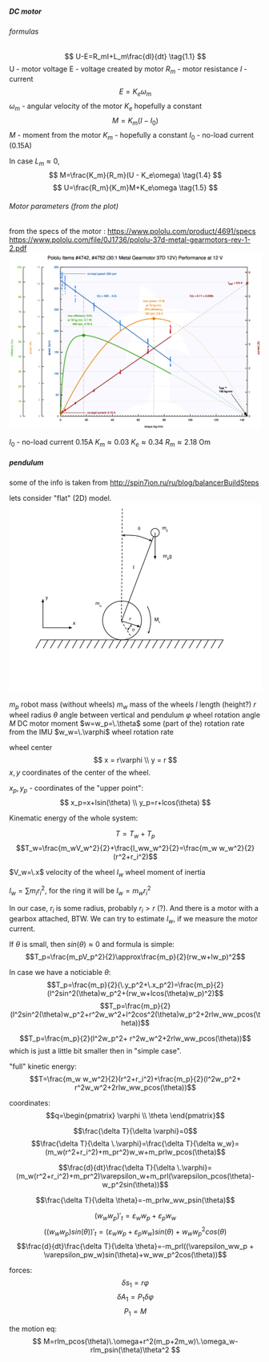 
##### DC motor
###### formulas

$$ 
U-E=R_mI+L_m\frac{dI}{dt}
\tag{1.1}
$$
U - motor voltage
E - voltage created by motor
$R_m$ - motor resistance
$I$ - current
$$
E=K_e\omega_m
\tag{1.2}
$$
$\omega_m$ - angular velocity of the motor
$K_e$ hopefully a constant
$$
M=K_m(I-I_0)
\tag{1.3}
$$
$M$ - moment from the motor
$K_m$ - hopefully a constant
$I_0$ - no-load current (0.15A)

In case $L_m\approx0$, 
$$
M=\frac{K_m}{R_m}(U - K_e\omega)
\tag{1.4}
$$
$$
U=\frac{R_m}{K_m}M+K_e\omega
\tag{1.5}
$$

###### Motor parameters (from the plot)

from the specs of the motor : https://www.pololu.com/product/4691/specs
https://www.pololu.com/file/0J1736/pololu-37d-metal-gearmotors-rev-1-2.pdf
![](pic/motor.png)


$I_0$ - no-load current 0.15A
$K_m\approx0.03$
$K_e\approx0.34$
$R_m\approx2.18$ Om



##### pendulum
some of the info is taken from http://spin7ion.ru/ru/blog/balancerBuildSteps

lets consider "flat" (2D) model.
![](pic/wheele.png)

$m_p$ robot mass (without wheels)
$m_w$ mass of the wheels
$l$ length (height?) 
$r$ wheel radius
$\theta$ angle between vertical and pendulum
$\varphi$ wheel rotation angle
$M$ DC motor moment
$w=w_p=\.\theta$ some (part of the) rotation rate from the IMU
$w_w=\.\varphi$ wheel rotation rate


wheel center
$$ x = r\varphi \\ y = r $$
$x, y$ coordinates of the center of the wheel.


$x_p, y_p$ - coordinates of the "upper point":
$$  x_p=x+lsin(\theta) \\ y_p=r+lcos(\theta) $$

Kinematic energy of the whole system:

$$T=T_w+T_p$$
$$T_w=\frac{m_wV_w^2}{2}+\frac{I_ww_w^2}{2}=\frac{m_w w_w^2}{2}(r^2+r_i^2)$$

$V_w=\.x$  velocity of the wheel
$I_w$ wheel moment of inertia

$I_w=\sum m_ir_i^2$, for the ring it will be $I_w=m_wr_i^2$

In our case, $r_i$ is some radius, probably $r_i > r$ (?). And there is a motor with a gearbox attached, BTW. We can try to estimate $I_w$, if we measure the motor current.

If $\theta$ is small, then $sin(\theta)\approx0$ and formula is simple:
$$T_p=\frac{m_pV_p^2}{2}\approx\frac{m_p}{2}(rw_w+lw_p)^2$$

In case we have a noticiable $\theta$:
$$T_p=\frac{m_p}{2}(\.y_p^2+\.x_p^2)=\frac{m_p}{2}(l^2sin^2(\theta)w_p^2+(rw_w+lcos(\theta)w_p)^2)$$
$$T_p=\frac{m_p}{2}(l^2sin^2(\theta)w_p^2+r^2w_w^2+l^2cos^2(\theta)w_p^2+2rlw_ww_pcos(\theta))$$

$$T_p=\frac{m_p}{2}(l^2w_p^2+  r^2w_w^2+2rlw_ww_pcos(\theta))$$
which is just a little bit smaller then in "simple case".

"full" kinetic energy:
$$T=\frac{m_w w_w^2}{2}(r^2+r_i^2)+\frac{m_p}{2}(l^2w_p^2+  r^2w_w^2+2rlw_ww_pcos(\theta))$$

coordinates:
$$q=\begin{pmatrix}  \varphi \\ \theta \end{pmatrix}$$

$$\frac{\delta T}{\delta  \varphi}=0$$
$$\frac{\delta T}{\delta \.\varphi}=\frac{\delta T}{\delta w_w}=(m_w(r^2+r_i^2)+m_pr^2)w_w+m_prlw_pcos(\theta)$$

$$\frac{d}{dt}\frac{\delta T}{\delta \.\varphi}=(m_w(r^2+r_i^2)+m_pr^2)\varepsilon_w+m_prl(\varepsilon_pcos(\theta)-w_p^2sin(\theta))$$

$$\frac{\delta T}{\delta \theta}=-m_prlw_ww_psin(\theta)$$

$$(w_ww_p)'_t=\varepsilon_ww_p + \varepsilon_pw_w$$
$$((w_ww_p)sin(\theta))'_t=(\varepsilon_ww_p + \varepsilon_pw_w)sin(\theta)+w_ww_p^2cos(\theta)$$
$$\frac{d}{dt}\frac{\delta T}{\delta \theta}=-m_prl((\varepsilon_ww_p + \varepsilon_pw_w)sin(\theta)+w_ww_p^2cos(\theta))$$

forces:
$$\delta s_1=r\varphi$$
$$\delta A_1=P_1\delta \varphi$$
$$P_1=M$$



the motion eq:
$$ M=rlm_pcos(\theta)\.\omega+r^2(m_p+2m_w)\.\omega_w-rlm_psin(\theta)\theta^2  $$





